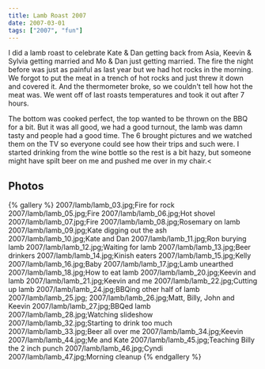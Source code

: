 ```yaml
---
title: Lamb Roast 2007
date: 2007-03-01
tags: ["2007", "fun"]
---
```

I did a lamb roast to celebrate Kate & Dan getting back from Asia, Keevin & Sylvia getting married and Mo & Dan just getting married.  The fire the night before was just as painful as last year but we had hot rocks in the morning.  We forgot to put the meat in a trench of hot rocks and just threw it down and covered it.  And the thermometer broke, so we couldn't tell how hot the meat was.  We went off of last roasts temperatures and took it out after 7 hours.

The bottom was cooked perfect, the top wanted to be thrown on the BBQ for a bit.  But it was all good, we had a good turnout, the lamb was damn tasty and people had a good time.  The 6 brought pictures and we watched them on the TV so everyone could see how their trips and such were.  I started drinking from the wine bottle so the rest is a bit hazy, but someone might have spilt beer on me and pushed me over in my chair.<

## Photos 

{% gallery %} 
2007/lamb/lamb_03.jpg;Fire for rock
2007/lamb/lamb_05.jpg;Fire
2007/lamb/lamb_06.jpg;Hot shovel
2007/lamb/lamb_07.jpg;Fire
2007/lamb/lamb_08.jpg;Rosemary on lamb
2007/lamb/lamb_09.jpg;Kate digging out the ash
2007/lamb/lamb_10.jpg;Kate and Dan
2007/lamb/lamb_11.jpg;Ron burying lamb
2007/lamb/lamb_12.jpg;Waiting for lamb
2007/lamb/lamb_13.jpg;Beer drinkers
2007/lamb/lamb_14.jpg;Kinish eaters
2007/lamb/lamb_15.jpg;Kelly
2007/lamb/lamb_16.jpg;Baby
2007/lamb/lamb_17.jpg;Lamb unearthed
2007/lamb/lamb_18.jpg;How to eat lamb
2007/lamb/lamb_20.jpg;Keevin and lamb
2007/lamb/lamb_21.jpg;Keevin and me
2007/lamb/lamb_22.jpg;Cutting up lamb
2007/lamb/lamb_24.jpg;BBQing other half of lamb
2007/lamb/lamb_25.jpg;
2007/lamb/lamb_26.jpg;Matt, Billy, John and Keevin
2007/lamb/lamb_27.jpg;BBQed lamb
2007/lamb/lamb_28.jpg;Watching slideshow
2007/lamb/lamb_32.jpg;Starting to drink too much
2007/lamb/lamb_33.jpg;Beer all over me
2007/lamb/lamb_34.jpg;Keevin
2007/lamb/lamb_44.jpg;Me and Kate
2007/lamb/lamb_45.jpg;Teaching Billy the 2 inch punch
2007/lamb/lamb_46.jpg;Cyndi
2007/lamb/lamb_47.jpg;Morning cleanup
{% endgallery %}
